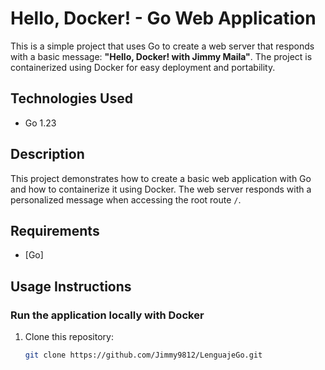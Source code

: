 
# Hello, Docker! - Go Web Application

This is a simple project that uses Go to create a web server that responds with a basic message: **"Hello, Docker! with Jimmy Maila"**. The project is containerized using Docker for easy deployment and portability.

## Technologies Used

- Go 1.23

## Description

This project demonstrates how to create a basic web application with Go and how to containerize it using Docker. The web server responds with a personalized message when accessing the root route `/`.

## Requirements

- [Go]


## Usage Instructions

### Run the application locally with Docker

1. Clone this repository:

   ```bash
   git clone https://github.com/Jimmy9812/LenguajeGo.git
    ```
